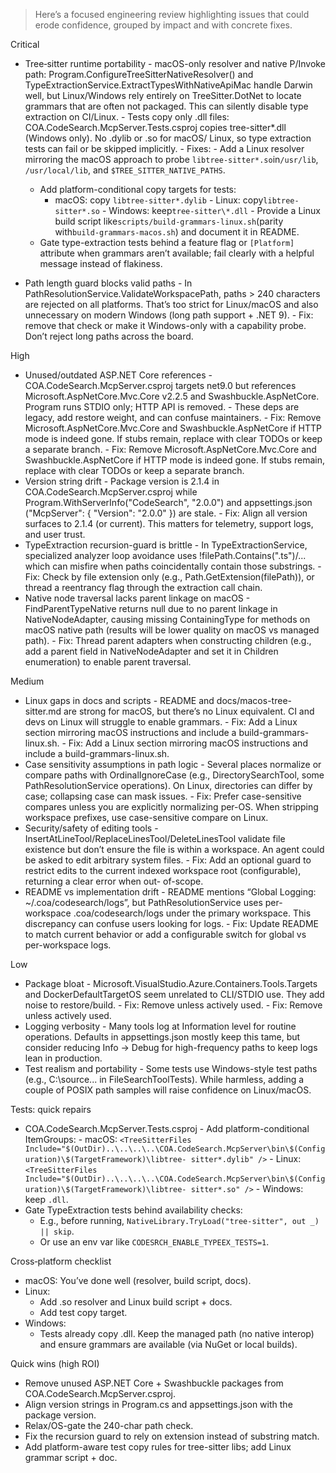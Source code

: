> Here’s a focused engineering review highlighting issues that could erode confidence, grouped by impact and with concrete fixes.

Critical

- Tree‑sitter runtime portability - macOS-only resolver and native P/Invoke path: Program.ConfigureTreeSitterNativeResolver() and
  TypeExtractionService.ExtractTypesWithNativeApiMac handle Darwin well, but Linux/Windows rely entirely on TreeSitter.DotNet to locate
  grammars that are often not packaged. This can silently disable type extraction on CI/Linux. - Tests copy only .dll files: COA.CodeSearch.McpServer.Tests.csproj copies tree-sitter*.dll (Windows only). No .dylib or .so for macOS/
  Linux, so type extraction tests can fail or be skipped implicitly. - Fixes: - Add a Linux resolver mirroring the macOS approach to probe `libtree-sitter*.so`in`/usr/lib`, `/usr/local/lib`, and
`$TREE_SITTER_NATIVE_PATHS`.
    - Add platform-conditional copy targets for tests:
      - macOS: copy `libtree-sitter*.dylib`      - Linux: copy`libtree-sitter*.so`      - Windows: keep`tree-sitter\*.dll`    - Provide a Linux build script like`scripts/build-grammars-linux.sh`(parity with`build-grammars-macos.sh`) and document it in README.
    - Gate type-extraction tests behind a feature flag or `[Platform]` attribute when grammars aren’t available; fail clearly with a helpful
  message instead of flakiness.

- Path length guard blocks valid paths - In PathResolutionService.ValidateWorkspacePath, paths > 240 characters are rejected on all platforms. That’s too strict for Linux/macOS
  and also unnecessary on modern Windows (long path support + .NET 9). - Fix: remove that check or make it Windows-only with a capability probe. Don’t reject long paths across the board.

High

- Unused/outdated ASP.NET Core references - COA.CodeSearch.McpServer.csproj targets net9.0 but references Microsoft.AspNetCore.Mvc.Core v2.2.5 and Swashbuckle.AspNetCore. Program
  runs STDIO only; HTTP API is removed. - These deps are legacy, add restore weight, and can confuse maintainers. - Fix: Remove Microsoft.AspNetCore.Mvc.Core and Swashbuckle.AspNetCore if HTTP mode is indeed gone. If stubs remain, replace with clear
  TODOs or keep a separate branch. - Fix: Remove Microsoft.AspNetCore.Mvc.Core and Swashbuckle.AspNetCore if HTTP mode is indeed gone. If stubs remain, replace with clear
  TODOs or keep a separate branch.
- Version string drift - Package version is 2.1.4 in COA.CodeSearch.McpServer.csproj while Program.WithServerInfo("CodeSearch", "2.0.0") and appsettings.json
  ("McpServer": { "Version": "2.0.0" }) are stale. - Fix: Align all version surfaces to 2.1.4 (or current). This matters for telemetry, support logs, and user trust.
- TypeExtraction recursion-guard is brittle - In TypeExtractionService, specialized analyzer loop avoidance uses !filePath.Contains(".ts")/... which can misfire when paths
  coincidentally contain those substrings. - Fix: Check by file extension only (e.g., Path.GetExtension(filePath)), or thread a reentrancy flag through the extraction call chain.
- Native node traversal lacks parent linkage on macOS - FindParentTypeNative returns null due to no parent linkage in NativeNodeAdapter, causing missing ContainingType for methods on macOS
  native path (results will be lower quality on macOS vs managed path). - Fix: Thread parent adapters when constructing children (e.g., add a parent field in NativeNodeAdapter and set it in Children
  enumeration) to enable parent traversal.

Medium

- Linux gaps in docs and scripts - README and docs/macos-tree-sitter.md are strong for macOS, but there’s no Linux equivalent. CI and devs on Linux will struggle to
  enable grammars. - Fix: Add a Linux section mirroring macOS instructions and include a build-grammars-linux.sh. - Fix: Add a Linux section mirroring macOS instructions and include a build-grammars-linux.sh.
- Case sensitivity assumptions in path logic - Several places normalize or compare paths with OrdinalIgnoreCase (e.g., DirectorySearchTool, some PathResolutionService operations). On
  Linux, directories can differ by case; collapsing case can mask issues. - Fix: Prefer case-sensitive compares unless you are explicitly normalizing per-OS. When stripping workspace prefixes, use case-sensitive
  compare on Linux.
- Security/safety of editing tools - InsertAtLineTool/ReplaceLinesTool/DeleteLinesTool validate file existence but don’t ensure the file is within a workspace. An agent
  could be asked to edit arbitrary system files. - Fix: Add an optional guard to restrict edits to the current indexed workspace root (configurable), returning a clear error when out-
  of-scope.
- README vs implementation drift - README mentions “Global Logging: ~/.coa/codesearch/logs”, but PathResolutionService uses per-workspace .coa/codesearch/logs under the
  primary workspace. This discrepancy can confuse users looking for logs. - Fix: Update README to match current behavior or add a configurable switch for global vs per-workspace logs.

Low

- Package bloat - Microsoft.VisualStudio.Azure.Containers.Tools.Targets and DockerDefaultTargetOS seem unrelated to CLI/STDIO use. They add noise to
  restore/build. - Fix: Remove unless actively used. - Fix: Remove unless actively used.
- Logging verbosity - Many tools log at Information level for routine operations. Defaults in appsettings.json mostly keep this tame, but consider reducing
  Info → Debug for high-frequency paths to keep logs lean in production.
- Test realism and portability - Some tests use Windows-style test paths (e.g., C:\source\... in FileSearchToolTests). While harmless, adding a couple of POSIX path
  samples will raise confidence on Linux/macOS.

Tests: quick repairs

- COA.CodeSearch.McpServer.Tests.csproj - Add platform-conditional ItemGroups: - macOS: `<TreeSitterFiles Include="$(OutDir)..\..\..\..\COA.CodeSearch.McpServer\bin\$(Configuration)\$(TargetFramework)\libtree-
sitter*.dylib" />` - Linux: `<TreeSitterFiles Include="$(OutDir)..\..\..\..\COA.CodeSearch.McpServer\bin\$(Configuration)\$(TargetFramework)\libtree-
sitter*.so" />` - Windows: keep `.dll`.
- Gate TypeExtraction tests behind availability checks:
  - E.g., before running, `NativeLibrary.TryLoad("tree-sitter", out _) || skip`.
  - Or use an env var like `CODESRCH_ENABLE_TYPEEX_TESTS=1`.

Cross‑platform checklist

- macOS: You’ve done well (resolver, build script, docs).
- Linux:
  - Add .so resolver and Linux build script + docs.
  - Add test copy target.
- Windows:
  - Tests already copy .dll. Keep the managed path (no native interop) and ensure grammars are available (via NuGet or local builds).

Quick wins (high ROI)

- Remove unused ASP.NET Core + Swashbuckle packages from COA.CodeSearch.McpServer.csproj.
- Align version strings in Program.cs and appsettings.json with the package version.
- Relax/OS-gate the 240-char path check.
- Fix the recursion guard to rely on extension instead of substring match.
- Add platform-aware test copy rules for tree-sitter libs; add Linux grammar script + doc.
